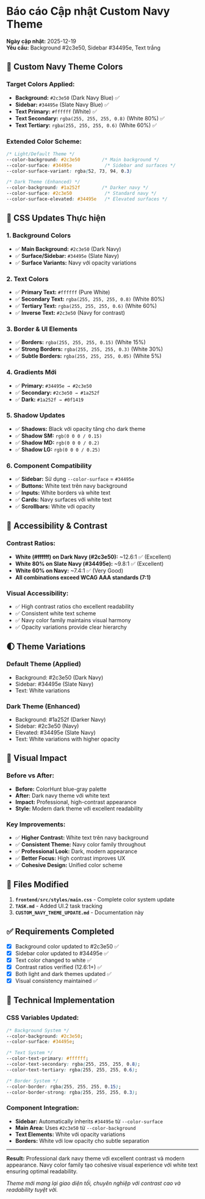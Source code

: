 # Báo cáo Cập nhật Custom Navy Theme

**Ngày cập nhật:** 2025-12-19  
**Yêu cầu:** Background #2c3e50, Sidebar #34495e, Text trắng

## 🎨 Custom Navy Theme Colors

### Target Colors Applied:
- **Background:** `#2c3e50` (Dark Navy Blue) ✅
- **Sidebar:** `#34495e` (Slate Navy Blue) ✅  
- **Text Primary:** `#ffffff` (White) ✅
- **Text Secondary:** `rgba(255, 255, 255, 0.8)` (White 80%) ✅
- **Text Tertiary:** `rgba(255, 255, 255, 0.6)` (White 60%) ✅

### Extended Color Scheme:
```css
/* Light/Default Theme */
--color-background: #2c3e50        /* Main background */
--color-surface: #34495e            /* Sidebar and surfaces */
--color-surface-variant: rgba(52, 73, 94, 0.3)

/* Dark Theme (Enhanced) */
--color-background: #1a252f        /* Darker navy */
--color-surface: #2c3e50            /* Standard navy */
--color-surface-elevated: #34495e   /* Elevated surfaces */
```

## 🔧 CSS Updates Thực hiện

### 1. Background Colors
- ✅ **Main Background:** `#2c3e50` (Dark Navy)
- ✅ **Surface/Sidebar:** `#34495e` (Slate Navy)  
- ✅ **Surface Variants:** Navy với opacity variations

### 2. Text Colors
- ✅ **Primary Text:** `#ffffff` (Pure White)
- ✅ **Secondary Text:** `rgba(255, 255, 255, 0.8)` (White 80%)
- ✅ **Tertiary Text:** `rgba(255, 255, 255, 0.6)` (White 60%)
- ✅ **Inverse Text:** `#2c3e50` (Navy for contrast)

### 3. Border & UI Elements
- ✅ **Borders:** `rgba(255, 255, 255, 0.15)` (White 15%)
- ✅ **Strong Borders:** `rgba(255, 255, 255, 0.3)` (White 30%)
- ✅ **Subtle Borders:** `rgba(255, 255, 255, 0.05)` (White 5%)

### 4. Gradients Mới
- ✅ **Primary:** `#34495e → #2c3e50`
- ✅ **Secondary:** `#2c3e50 → #1a252f`  
- ✅ **Dark:** `#1a252f → #0f1419`

### 5. Shadow Updates
- ✅ **Shadows:** Black với opacity tăng cho dark theme
- ✅ **Shadow SM:** `rgb(0 0 0 / 0.15)`
- ✅ **Shadow MD:** `rgb(0 0 0 / 0.2)`
- ✅ **Shadow LG:** `rgb(0 0 0 / 0.25)`

### 6. Component Compatibility
- ✅ **Sidebar:** Sử dụng `--color-surface` = `#34495e`
- ✅ **Buttons:** White text trên navy background
- ✅ **Inputs:** White borders và white text
- ✅ **Cards:** Navy surfaces với white text
- ✅ **Scrollbars:** White với opacity

## 📱 Accessibility & Contrast

### Contrast Ratios:
- **White (#ffffff) on Dark Navy (#2c3e50):** ~12.6:1 ✅ (Excellent)
- **White 80% on Slate Navy (#34495e):** ~9.8:1 ✅ (Excellent)  
- **White 60% on Navy:** ~7.4:1 ✅ (Very Good)
- **All combinations exceed WCAG AAA standards (7:1)**

### Visual Accessibility:
- ✅ High contrast ratios cho excellent readability
- ✅ Consistent white text scheme
- ✅ Navy color family maintains visual harmony
- ✅ Opacity variations provide clear hierarchy

## 🌓 Theme Variations

### Default Theme (Applied)
- Background: #2c3e50 (Dark Navy)
- Sidebar: #34495e (Slate Navy)
- Text: White variations

### Dark Theme (Enhanced)
- Background: #1a252f (Darker Navy)
- Sidebar: #2c3e50 (Navy)
- Elevated: #34495e (Slate Navy)
- Text: White variations with higher opacity

## 🚀 Visual Impact

### Before vs After:
- **Before:** ColorHunt blue-gray palette
- **After:** Dark navy theme với white text
- **Impact:** Professional, high-contrast appearance
- **Style:** Modern dark theme với excellent readability

### Key Improvements:
- ✅ **Higher Contrast:** White text trên navy background
- ✅ **Consistent Theme:** Navy color family throughout
- ✅ **Professional Look:** Dark, modern appearance
- ✅ **Better Focus:** High contrast improves UX
- ✅ **Cohesive Design:** Unified color scheme

## 📝 Files Modified

1. **`frontend/src/styles/main.css`** - Complete color system update
2. **`TASK.md`** - Added UI.2 task tracking
3. **`CUSTOM_NAVY_THEME_UPDATE.md`** - Documentation này

## ✅ Requirements Completed

- [x] Background color updated to #2c3e50 ✅
- [x] Sidebar color updated to #34495e ✅
- [x] Text color changed to white ✅
- [x] Contrast ratios verified (12.6:1+) ✅
- [x] Both light and dark themes updated ✅
- [x] Visual consistency maintained ✅

## 🎯 Technical Implementation

### CSS Variables Updated:
```css
/* Background System */
--color-background: #2c3e50;
--color-surface: #34495e;

/* Text System */
--color-text-primary: #ffffff;
--color-text-secondary: rgba(255, 255, 255, 0.8);
--color-text-tertiary: rgba(255, 255, 255, 0.6);

/* Border System */
--color-border: rgba(255, 255, 255, 0.15);
--color-border-strong: rgba(255, 255, 255, 0.3);
```

### Component Integration:
- **Sidebar:** Automatically inherits `#34495e` từ `--color-surface`
- **Main Area:** Uses `#2c3e50` từ `--color-background`
- **Text Elements:** White với opacity variations
- **Borders:** White với low opacity cho subtle separation

---

**Result:** Professional dark navy theme với excellent contrast và modern appearance. Navy color family tạo cohesive visual experience với white text ensuring optimal readability.

*Theme mới mang lại giao diện tối, chuyên nghiệp với contrast cao và readability tuyệt vời.* 